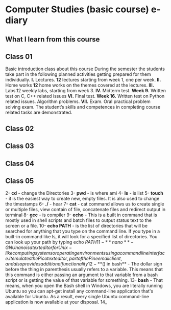 # Computer Studies (basic course) e-diary
## What I learn from this course
## **Class 01**
Basic introduction class about this course
During the semester the students take part in the following planned activities getting prepared for
them individually.
**I.** Lectures.
**12** lectures starting from week 1, one per week.
**II.** Home works
**12** home works on the themes covered at the lectures.
**III.** Labs.12 weekly labs, starting from week 3.
**IV.** Midterm test.
**Week 9.** Written test on C, C++ related issues
**VI.** Final test.
**Week 16.** Written test on Python related issues. Algorithm problems.
**VII.** Exam.
Oral practical problem solving exam. The student’s skills and competences in completing course
related tasks are demonstrated.

## **Class 02**












## **Class 03**












## **Class 04** 











## **Class 05**















2- **cd** - change the Directories
3- **pwd** - is where ami
4- **ls** - is list
5- **touch** - it is the easiest way to create new, empty files. It is also used to change the timestamps
6- **./** - hear
7- **cat** - cat command allows us to create single or multiple files, view contain of file, concatenate files and redirect output in terminal
8- **gcc** - is compiler
9- **echo** - This is a built in command that is mostly used in shell scripts and batch files to output status text to the screen or a file.
10- **echo PATH** - is the list of directories that will be searched for anything that you type on the command line. If you type in a built-in command like ls, it will look for a specified list of directories. You can look up your path by typing echo $PATH
11- **nano** - GNU nano is a text editor for Unix-like computing systems or operating environments using a command line interface. It emulates the Pico text editor, part of the Pine email client, and also provides additional functionality
12- **$() in bash** - The dollar sign before the thing in parenthesis usually refers to a variable. This means that this command is either passing an argument to that variable from a bash script or is getting the value of that variable for something.
13- **bash** - That means, when you open the Bash shell in Windows, you are literally running Ubuntu so you can apt-get install any command-line application that's available for Ubuntu. As a result, every single Ubuntu command-line application is now available at your disposal.
14_

